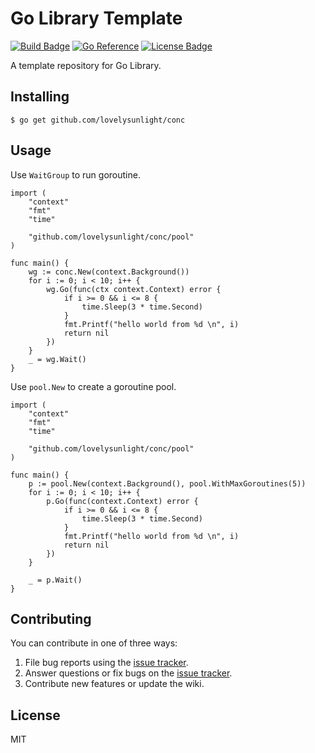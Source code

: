 # Go Library Template

[![Build Badge]][build status]
[![Go Reference]][godoc]
[![License Badge]][license]

A template repository for Go Library.

## Installing

```shell
$ go get github.com/lovelysunlight/conc
```

## Usage

Use `WaitGroup` to run goroutine.
```golang
import (
	"context"
	"fmt"
	"time"

	"github.com/lovelysunlight/conc/pool"
)

func main() {
    wg := conc.New(context.Background())
    for i := 0; i < 10; i++ {
        wg.Go(func(ctx context.Context) error {
            if i >= 0 && i <= 8 {
                time.Sleep(3 * time.Second)
            }
            fmt.Printf("hello world from %d \n", i)
            return nil
        })
    }
    _ = wg.Wait()
}
```

Use `pool.New` to create a goroutine pool.
```golang
import (
	"context"
	"fmt"
	"time"

	"github.com/lovelysunlight/conc/pool"
)

func main() {
	p := pool.New(context.Background(), pool.WithMaxGoroutines(5))
	for i := 0; i < 10; i++ {
		p.Go(func(context.Context) error {
			if i >= 0 && i <= 8 {
				time.Sleep(3 * time.Second)
			}
			fmt.Printf("hello world from %d \n", i)
			return nil
		})
	}

	_ = p.Wait()
}
```

## Contributing

You can contribute in one of three ways:

1. File bug reports using the [issue tracker](https://github.com/lovelysunlight/conc/issues).
2. Answer questions or fix bugs on the [issue tracker](https://github.com/lovelysunlight/conc/issues).
3. Contribute new features or update the wiki.

## License

MIT

[build badge]: https://github.com/lovelysunlight/conc/actions/workflows/ci.yaml/badge.svg
[build status]: https://github.com/lovelysunlight/conc/actions/workflows/ci.yaml
[go reference]: https://pkg.go.dev/badge/github.com/lovelysunlight/conc?status.svg
[godoc]: https://pkg.go.dev/github.com/lovelysunlight/conc?tab=doc
[license badge]: https://img.shields.io/badge/license-MIT-blue.svg
[license]: https://raw.githubusercontent.com/lovelysunlight/conc/master/LICENSE